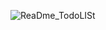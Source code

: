 ![ReaDme_TodoLISt](https://github.com/md002asif/To-Do-List/assets/91239147/f64e981e-713e-4e46-a1c1-494a63cdf6a5)

